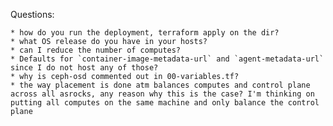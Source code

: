 Questions:

    * how do you run the deployment, terraform apply on the dir?
    * what OS release do you have in your hosts?
    * can I reduce the number of computes?
    * Defaults for `container-image-metadata-url` and `agent-metadata-url` since I do not host any of those?
    * why is ceph-osd commented out in 00-variables.tf?
    * the way placement is done atm balances computes and control plane across all asrocks, any reason why this is the case? I'm thinking on putting all computes on the same machine and only balance the control plane